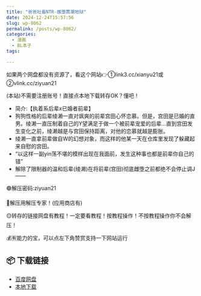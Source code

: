 ```yaml
---
title: "爸爸社畜NTR-雌堕蒿潮地狱"
date: 2024-12-24T15:57:56
slug: wp-8062
permalink: /posts/wp-8062/
categories:
  - 漫画
  - BL本子
tags:

---
```


如果两个网盘都没有资源了，看这个网站👉①link3.cc/xianyu21或②vlink.cc/ziyuan21

(本站)不需要注册账号！直接点本地下载转存OK？懂吧！

*   简介:【执着系后辈x已婚者前辈】
*   狗狗性格的后辈绫濑一直对飒爽的前辈宫田心怀恋慕。但是，宫田是已婚的直男。绫濑一直压制着自己的Y望满足于做一个被前辈宠爱的后辈…直到宫田发生变化之前，绫濑越是与宫田保持距离，对他的恋慕就越是膨胀。
*   绫濑一直拿前辈做自W的幻想对象，而这样的他某一天在仓库里发现了躲藏起来自慰的宫田。
*   “以这样一副yin荡不堪的模样出现在我面前，发生这种事也都是前辈你自己的错”
*   解除了限制器的温和后辈(绫濑)在将前辈(宫田)彻底雌堕之前都绝不会停止调J——

🟢解压密码:ziyuan21

🔵解压用解压专家！(应用商店有)

🟡转存的链接网盘有教程！一定要看教程！按教程操作！不按教程操作你不会解压！

💰🈶能力的宝，可以点左下角赞赏支持一下网站运行

## 📦 下载链接
- [百度网盘](https://blziyuan21.com/pay-download/8062?key=8bb3d778b0&down_id=0)
- [本地下载](https://blziyuan21.com/pay-download/8062?key=8bb3d778b0&down_id=1)

